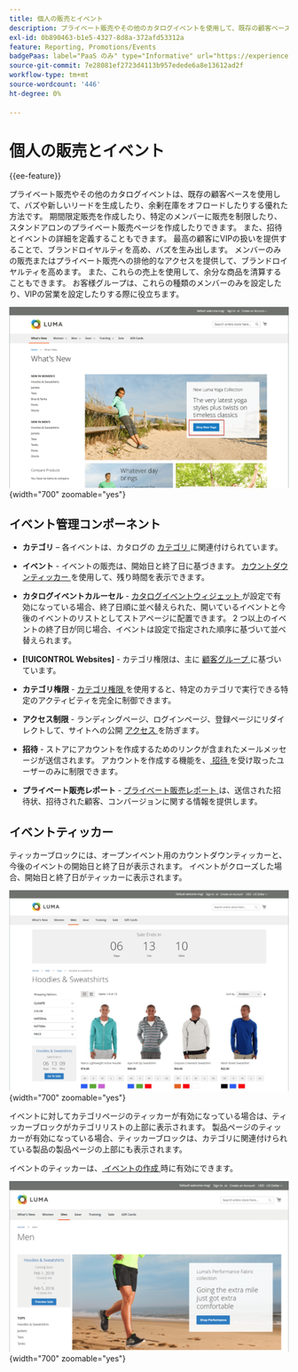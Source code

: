 ```yaml
---
title: 個人の販売とイベント
description: プライベート販売やその他のカタログイベントを使用して、既存の顧客ベースに対する売上高を増やし、バズや新しいリードを生み出す方法を説明します。
exl-id: 0b890463-b1e5-4327-8d8a-372afd53312a
feature: Reporting, Promotions/Events
badgePaas: label="PaaS のみ" type="Informative" url="https://experienceleague.adobe.com/ja/docs/commerce/user-guides/product-solutions" tooltip="Adobe Commerce on Cloud プロジェクト（Adobeが管理する PaaS インフラストラクチャ）およびオンプレミスプロジェクトにのみ適用されます。"
source-git-commit: 7e28081ef2723d4113b957edede6a8e13612ad2f
workflow-type: tm+mt
source-wordcount: '446'
ht-degree: 0%

---
```


# 個人の販売とイベント

{{ee-feature}}

プライベート販売やその他のカタログイベントは、既存の顧客ベースを使用して、バズや新しいリードを生成したり、余剰在庫をオフロードしたりする優れた方法です。 期間限定販売を作成したり、特定のメンバーに販売を制限したり、スタンドアロンのプライベート販売ページを作成したりできます。 また、招待とイベントの詳細を定義することもできます。 最高の顧客にVIPの扱いを提供することで、ブランドロイヤルティを高め、バズを生み出します。 メンバーのみの販売またはプライベート販売への排他的なアクセスを提供して、ブランドロイヤルティを高めます。 また、これらの売上を使用して、余分な商品を清算することもできます。 お客様グループは、これらの種類のメンバーのみを設定したり、VIPの営業を設定したりする際に役立ちます。

![ ストアフロントの例 – ホームページでのイベント ](./assets/storefront-event-home-page.png){width="700" zoomable="yes"}

## イベント管理コンポーネント

- **カテゴリ** – 各イベントは、カタログの [ カテゴリ ](../catalog/category-create.md) に関連付けられています。

- **イベント** - イベントの販売は、開始日と終了日に基づきます。 [ カウントダウンティッカー ](#event-ticker) を使用して、残り時間を表示できます。

- **カタログイベントカルーセル** - [ カタログイベントウィジェット ](../content-design/widget-event-carousel.md) が設定で有効になっている場合、終了日順に並べ替えられた、開いているイベントと今後のイベントのリストとしてストアページに配置できます。 2 つ以上のイベントの終了日が同じ場合、イベントは設定で指定された順序に基づいて並べ替えられます。

- **[!UICONTROL Websites]** - カテゴリ権限は、主に [ 顧客グループ ](../customers/customer-groups.md) に基づいています。

- **カテゴリ権限** - [ カテゴリ権限 ](../catalog/category-permissions.md) を使用すると、特定のカテゴリで実行できる特定のアクティビティを完全に制御できます。

- **アクセス制限** - ランディングページ、ログインページ、登録ページにリダイレクトして、サイトへの公開 [ アクセス ](event-configure.md#restrict-access) を防ぎます。

- **招待** - ストアにアカウントを作成するためのリンクが含まれたメールメッセージが送信されます。 アカウントを作成する機能を、[ 招待 ](invitations.md) を受け取ったユーザーのみに制限できます。

- **プライベート販売レポート** - [ プライベート販売レポート ](../getting-started/private-sales-reports.md) は、送信された招待状、招待された顧客、コンバージョンに関する情報を提供します。

## イベントティッカー

ティッカーブロックには、オープンイベント用のカウントダウンティッカーと、今後のイベントの開始日と終了日が表示されます。 イベントがクローズした場合、開始日と終了日がティッカーに表示されます。

![ ストアフロントの例 – イベントカルーセル ](./assets/storefront-event-ticker-carousel.png){width="700" zoomable="yes"}

イベントに対してカテゴリページのティッカーが有効になっている場合は、ティッカーブロックがカテゴリリストの上部に表示されます。 製品ページのティッカーが有効になっている場合、ティッカーブロックは、カテゴリに関連付けられている製品の製品ページの上部にも表示されます。

イベントのティッカーは、[ イベントの作成 ](event-create.md) 時に有効にできます。

![ ストアフロントの例 – イベントサイドバー ](./assets/storefront-event-sidebar.png){width="700" zoomable="yes"}
